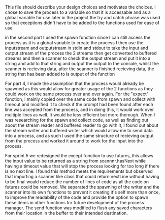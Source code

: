 
This file should describe your design choices and motivates the choices.
I chose to save the process to a variable so that it is accessable and as a global variable for use later in the project
the try and catch phrase was used so that exceptions didn't have to be added to the functions used for ease of use

in the second part I used the spawn function since I can still access the process as it is a global variable to create the process
I then use the inputstream and outputstream in stdin and stdout to take the input and output stream of the process
the 2 streams then get converted to buffered streams and then a scanner to check the output stream and put it into a string and add to that string
and output the output to the console, whilst the scanner is recieving data, after the scanner is finished recieving data, the string that has been added to is output of the function

For part 4, I made the assumption that the process would already be spawned as this would allow for greater usage of the 2 functions as they could work on the same process over and over again. For the "expect" function, I mainly copied over the same code from spawn and collect with timeout and modified it to check if the prompt had been found after each line was accepted from the process, and in doing this, it would work over multiple lines as well. It would be less efficient but more thorough. When I was researching for the spawn and collect code, as well as finding out about the stream reader and buffered reader to go with it, I found out about the stream writer and buffered writer which would allow me to send data into a process, and as such I used the same structure of recieving output from the process and worked it around to work for the input into the process.

For sprint 5 we redesigned the except function to use futures, this allows the input value to be returned as a string from scannnr.hasNext while having a timeout value that will stop the process looking for too long if there is no next line. I found this method meets the requirements but observed that importing a scanner like class that could return nextLine without having to be final would reduce the number of lines of code as all the code on futures could be removed. We separated the spawning of the writer and the scanner into its own functions to prevent it creating it's self more than once, to improve the readability of the code and provide the option to spawn these items in other functions for future development of the process manager. The send function was modified to flush any saved characters from their location in the buffer to their intended destination.